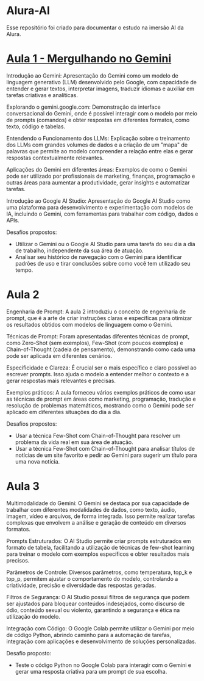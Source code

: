 # Alura-AI
Esse repositório foi criado para documentar o estudo na imersão AI da Alura.

# [Aula 1 -  Mergulhando no Gemini](Aula%201/Aula1.md)

Introdução ao Gemini: Apresentação do Gemini como um modelo de linguagem generativo (LLM) desenvolvido pelo Google, com capacidade de entender e gerar textos, interpretar imagens, traduzir idiomas e auxiliar em tarefas criativas e analíticas.

Explorando o gemini.google.com: Demonstração da interface conversacional do Gemini, onde é possível interagir com o modelo por meio de prompts (comandos) e obter respostas em diferentes formatos, como texto, código e tabelas.

Entendendo o Funcionamento dos LLMs: Explicação sobre o treinamento dos LLMs com grandes volumes de dados e a criação de um "mapa" de palavras que permite ao modelo compreender a relação entre elas e gerar respostas contextualmente relevantes.

Aplicações do Gemini em diferentes áreas: Exemplos de como o Gemini pode ser utilizado por profissionais de marketing, finanças, programação e outras áreas para aumentar a produtividade, gerar insights e automatizar tarefas.

Introdução ao Google AI Studio: Apresentação do Google AI Studio como uma plataforma para desenvolvimento e experimentação com modelos de IA, incluindo o Gemini, com ferramentas para trabalhar com código, dados e APIs.

Desafios propostos:
- Utilizar o Gemini ou o Google AI Studio para uma tarefa do seu dia a dia de trabalho, independente da sua área de atuação.
- Analisar seu histórico de navegação com o Gemini para identificar padrões de uso e tirar conclusões sobre como você tem utilizado seu tempo. 

# Aula 2

Engenharia de Prompt: A aula 2 introduziu o conceito de engenharia de prompt, que é a arte de criar instruções claras e específicas para otimizar os resultados obtidos com modelos de linguagem como o Gemini.

Técnicas de Prompt: Foram apresentadas diferentes técnicas de prompt, como Zero-Shot (sem exemplos), Few-Shot (com poucos exemplos) e Chain-of-Thought (cadeia de pensamento), demonstrando como cada uma pode ser aplicada em diferentes cenários.

Especificidade e Clareza: É crucial ser o mais específico e claro possível ao escrever prompts. Isso ajuda o modelo a entender melhor o contexto e a gerar respostas mais relevantes e precisas.

Exemplos práticos: A aula forneceu vários exemplos práticos de como usar as técnicas de prompt em áreas como marketing, programação, tradução e resolução de problemas matemáticos, mostrando como o Gemini pode ser aplicado em diferentes situações do dia a dia.

Desafios propostos:
- Usar a técnica Few-Shot com Chain-of-Thought para resolver um problema da vida real em sua área de atuação.
- Usar a técnica Few-Shot com Chain-of-Thought para analisar títulos de notícias de um site favorito e pedir ao Gemini para sugerir um título para uma nova notícia.

# Aula 3


Multimodalidade do Gemini: O Gemini se destaca por sua capacidade de trabalhar com diferentes modalidades de dados, como texto, áudio, imagem, vídeo e arquivos, de forma integrada. Isso permite realizar tarefas complexas que envolvem a análise e geração de conteúdo em diversos formatos.

Prompts Estruturados: O AI Studio permite criar prompts estruturados em formato de tabela, facilitando a utilização de técnicas de few-shot learning para treinar o modelo com exemplos específicos e obter resultados mais precisos.

Parâmetros de Controle: Diversos parâmetros, como temperatura, top_k e top_p, permitem ajustar o comportamento do modelo, controlando a criatividade, precisão e diversidade das respostas geradas.

Filtros de Segurança: O AI Studio possui filtros de segurança que podem ser ajustados para bloquear conteúdos indesejados, como discurso de ódio, conteúdo sexual ou violento, garantindo a segurança e ética na utilização do modelo.

Integração com Código: O Google Colab permite utilizar o Gemini por meio de código Python, abrindo caminho para a automação de tarefas, integração com aplicações e desenvolvimento de soluções personalizadas.

Desafio proposto:
- Teste o código Python no Google Colab para interagir com o Gemini e gerar uma resposta criativa para um prompt de sua escolha.